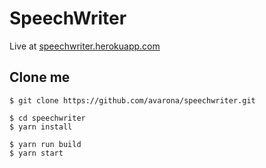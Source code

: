 # SpeechWriter
Live at [speechwriter.herokuapp.com](https://speechwriter.herokuapp.com)

## Clone me
    $ git clone https://github.com/avarona/speechwriter.git

    $ cd speechwriter
    $ yarn install

    $ yarn run build
    $ yarn start
